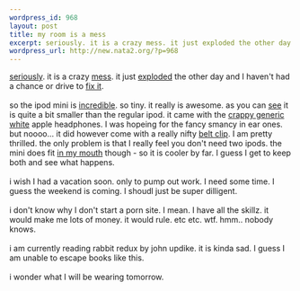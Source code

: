 ```yaml
--- 
wordpress_id: 968
layout: post
title: my room is a mess
excerpt: seriously. it is a crazy mess. it just exploded the other day and I haven't had a chance or ...
wordpress_url: http://new.nata2.org/?p=968
---
```

<a href="http://nata2.info/pictures/misc/phone_camera/nokia_6600/091220040045/Nokia6600(046).jpg">seriously</a>. it is a crazy <a href="http://nata2.info/pictures/misc/phone_camera/nokia_6600/091220040045/Nokia6600(044).jpg">mess</a>. it just <a href="http://nata2.info/pictures/misc/phone_camera/nokia_6600/091220040045/Nokia6600(043).jpg">exploded</a> the other day and I haven't had a chance or drive to <a href="http://nata2.info/pictures/misc/phone_camera/nokia_6600/091220040045/Nokia6600(038).jpg">fix it</a>. <br/><br/>so the ipod mini is <a href="http://nata2.info/pictures/misc/phone_camera/nokia_6600/091220040045/Nokia6600(032).jpg">incredible</a>. so tiny. it really is awesome. as you can <a href="http://nata2.info/pictures/misc/phone_camera/nokia_6600/091220040045/Nokia6600(034).jpg">see</a> it is quite a bit smaller than the regular ipod. it came with the <a href="http://nata2.info/pictures/misc/phone_camera/nokia_6600/091220040045/Nokia6600(039).jpg">crappy generic white</a> apple headphones. I was hopeing for the fancy smancy in ear ones. but noooo... it did however come with a really nifty <a href="http://nata2.info/pictures/misc/phone_camera/nokia_6600/091220040045/Nokia6600(041).jpg">belt clip</a>. I am pretty thrilled. the only problem is that I really feel you don't need two ipods. the mini does fit <a href="http://nata2.info/pictures/misc/phone_camera/nokia_6600/091220040141/Nokia6600(047).jpg">in my mouth</a> though - so it is cooler by far. I guess I get to keep both and see what happens.<br/><br/>i wish I had a vacation soon. only to pump out work. I need some time. I guess the weekend is coming. I shoudl just be super dilligent.<br/><br/>i don't know why I don't start a porn site. I mean. I have all the skillz. it would make me lots of money. it would rule. etc etc. wtf. hmm.. nobody knows. <br/><br/>i am currently reading rabbit redux by john updike. it is kinda sad. I guess I am unable to escape books like this. <Br><br/>i wonder what I will be wearing tomorrow.

